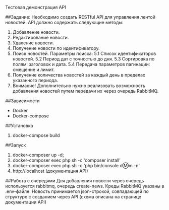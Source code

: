 Тестовая демонстрация API

##Задание:
Необходимо создать RESTful API для управления лентой новостей. API должно содержать следующие методы:
1. Добавление новости.
2. Редактирование новости.
3. Удаление новости.
4. Получение новости по идентификатору.
5. Поиск новостей. Параметры поиска:
   5.1 Список идентификаторов новостей.
   5.2 Период дат с точностью до дня. 
   5.3 Сортировка по полям: заголовок и дата.
   5.4 Передача параметров пагинации: смещение и лимит.
6. Получение количества новостей за каждый день в пределах указанного периода.
7. Внимание! Дополнительно нужно реализовать возможность добавления новостей путем передачи их через очередь
   RabbitMQ.


##Зависимости
* Docker
* Docker-compose

##Установка
1. docker-compose build

##Запуск
1. docker-composer up -d;
2. docker-composer exec php sh -c 'composer install'
3. docker-composer exec php sh -c 'php bin/console d:m:m -n'
4. http://localhost (документация API)

##Работа с очередями
Для добавления новости через очередь используется rabbitmq, очередь create-news. Креды RabbitMQ указаны в .env-файле. Новость принимается json-строкой, совпадающей по структуре с созданием через API (схема описана на странице документации API)